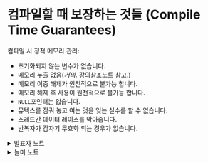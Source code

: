 # 컴파일할 때 보장하는 것들 (Compile Time Guarantees)

컴파일 시 정적 메모리 관리:

* 초기화되지 않는 변수가 없습니다.
* 메모리 누출 없음(_거의_. 강의참조노트 참고.)
* 메모리 이중 해제가 원천적으로 불가능 합니다.
* 메모리 해제 후 사용이 원천적으로 불가능 합니다.
* `NULL`포인터는 없습니다.
* 뮤텍스를 잠궈 놓고 여는 것을 잊는 실수를 할 수 없습니다.
* 스레드간 데이터 레이스를 막아줍니다.
* 반복자가 갑자기 무효화 되는 경우가 없습니다.

<details>

<summary>발표자 노트</summary>

(안전한) 러스트에서도 메모리 누출이 발생할 수 있는 몇 가지 경우가 있습니다:

* [`Box::leak`](https://doc.rust-lang.org/std/boxed/struct.Box.html#method.leak)을 이용하여 포인터를 의도적으로 누출시킬 수 있습니다. 이를 이용해서 런타임이 생성하고 런타임이 크기를 정한 정적 변수를 가져올 수 있습니다.
* [`std::mem::forget`](https://doc.rust-lang.org/std/mem/fn.forget.html)을 사용하여 컴파일러가 값에 대해 “잊도록” 만들 수 있습니다(소멸자가 실행되지 않음을 의미합니다).
* `Rc` 또는 `Arc`를 사용하여 실수로 [순환참조](https://doc.rust-lang.org/book/ch15-06-reference-cycles.html)를 생성할 수도 있습니다.
* 컬렉션을 무한정 채우는 것을 메모리 누출로 간주할 수도 있지만, 러스트는 이를 보호하진 못합니다.

본 강의에서는 “메모리 누출 없음“을 “우발적인 메모리 누출 없음“으로 이해해야 합니다.

</details>

<details>

<summary>놀미 노트</summary>

* 그렇다고 들으면 그런가 보다하고 지나가기 쉽습니다. 실제 이런 기능들에 익숙해지면 확신을 갖고 컴파일러에 기대어 코딩을 해나갈 수 있습니다.
* 러스트 코드에서 unsafe 코드들을 라이브러리 내부에서 많이 보게 되는데 오히려 안전하게 사용하지 않기가 어렵습니다. 이런 면은 시스템 프로그래밍 뿐만 아니라 성능이 필요한 게임 서버나 다른 애플리케이션 개발에 아주 큰 도움이 될 것입니다. 그래서, 대세 언어가 되리라 믿습니다.
* 컴파일러의 안정성 보장을 우회해서 코딩하려면 노력이 필요합니다. 이미 라이브러리 코드, 다른 뛰어난 크레이트들에서 확립된 방법들이 있으므로 필요시 찾아서 익혀 나가면 됩니다.

</details>
